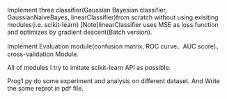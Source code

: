 Implement three classifier(Gaussian Bayesian classifier, GaussianNaiveBayes, linearClassifier)from scratch without using exisiting modules(i.e. scikit-learn)
[Note]linearClassifier uses MSE as loss function and optimizes by gradient descent(Batch version).

Implement Evaluation module(confusion matrix, ROC curve、AUC score)、cross-validation Module.

All of modules I try to imitate scikit-learn API as possible.

Prog1.py do some experiment and analysis on different dataset. And Write the some reprot in pdf file.
